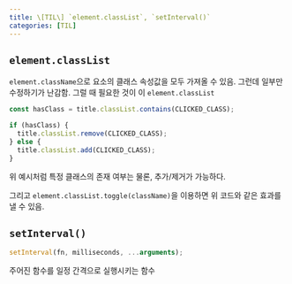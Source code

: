```yaml
---
title: \[TIL\] `element.classList`, `setInterval()`
categories: [TIL]
---
```


## `element.classList`

`element.className`으로 요소의 클래스 속성값을 모두 가져올 수 있음. 그런데 일부만 수정하기가 난감함. 그럴 때 필요한 것이 이 `element.classList`

```javascript
const hasClass = title.classList.contains(CLICKED_CLASS);

if (hasClass) {
  title.classList.remove(CLICKED_CLASS);
} else {
  title.classList.add(CLICKED_CLASS);
}
```

위 예시처럼 특정 클래스의 존재 여부는 물론, 추가/제거가 가능하다.

그리고 `element.classList.toggle(className)`을 이용하면 위 코드와 같은 효과를 낼 수 있음.

## `setInterval()`

```javascript
setInterval(fn, milliseconds, ...arguments);
```

주어진 함수를 일정 간격으로 실행시키는 함수
